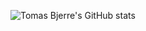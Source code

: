 ![Tomas Bjerre's GitHub stats](https://github-readme-stats.vercel.app/api?username=tomasbjerre&show=reviews,discussions_started,discussions_answered,prs_merged,prs_merged_percentage)
